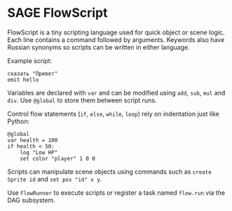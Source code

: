 # SAGE FlowScript

FlowScript is a tiny scripting language used for quick object or scene logic.
Each line contains a command followed by arguments. Keywords also have Russian
synonyms so scripts can be written in either language.

Example script:

```
сказать "Привет"
emit hello
```

Variables are declared with `var` and can be modified using `add`, `sub`,
`mul` and `div`. Use `@global` to store them between script runs.

Control flow statements (`if`, `else`, `while`, `loop`) rely on indentation just
like Python:

```
@global
var health = 100
if health < 50:
    log "Low HP"
    set color "player" 1 0 0
```

Scripts can manipulate scene objects using commands such as `create Sprite id`
and `set pos "id" x y`.

Use `FlowRunner` to execute scripts or register a task named `flow.run` via the
DAG subsystem.
